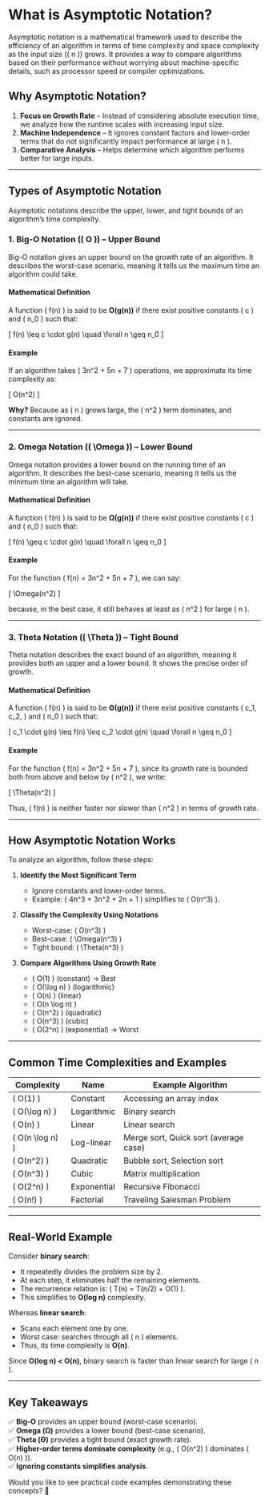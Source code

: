 # What is Asymptotic Notation?

Asymptotic notation is a mathematical framework used to describe the efficiency of an algorithm in terms of time complexity and space complexity as the input size (\( n \)) grows. It provides a way to compare algorithms based on their performance without worrying about machine-specific details, such as processor speed or compiler optimizations.

## **Why Asymptotic Notation?**

1. **Focus on Growth Rate** – Instead of considering absolute execution time, we analyze how the runtime scales with increasing input size.
2. **Machine Independence** – It ignores constant factors and lower-order terms that do not significantly impact performance at large \( n \).
3. **Comparative Analysis** – Helps determine which algorithm performs better for large inputs.

---

## **Types of Asymptotic Notation**

Asymptotic notations describe the upper, lower, and tight bounds of an algorithm’s time complexity.

### **1. Big-O Notation (\( O \)) – Upper Bound**

Big-O notation gives an upper bound on the growth rate of an algorithm. It describes the worst-case scenario, meaning it tells us the maximum time an algorithm could take.

#### **Mathematical Definition**

A function \( f(n) \) is said to be **O(g(n))** if there exist positive constants \( c \) and \( n_0 \) such that:

\[
f(n) \leq c \cdot g(n) \quad \forall n \geq n_0
\]

#### **Example**

If an algorithm takes \( 3n^2 + 5n + 7 \) operations, we approximate its time complexity as:

\[
O(n^2)
\]

**Why?** Because as \( n \) grows large, the \( n^2 \) term dominates, and constants are ignored.

---

### **2. Omega Notation (\( \Omega \)) – Lower Bound**

Omega notation provides a lower bound on the running time of an algorithm. It describes the best-case scenario, meaning it tells us the minimum time an algorithm will take.

#### **Mathematical Definition**

A function \( f(n) \) is said to be **Ω(g(n))** if there exist positive constants \( c \) and \( n_0 \) such that:

\[
f(n) \geq c \cdot g(n) \quad \forall n \geq n_0
\]

#### **Example**

For the function \( f(n) = 3n^2 + 5n + 7 \), we can say:

\[
\Omega(n^2)
\]

because, in the best case, it still behaves at least as \( n^2 \) for large \( n \).

---

### **3. Theta Notation (\( \Theta \)) – Tight Bound**

Theta notation describes the exact bound of an algorithm, meaning it provides both an upper and a lower bound. It shows the precise order of growth.

#### **Mathematical Definition**

A function \( f(n) \) is said to be **Θ(g(n))** if there exist positive constants \( c_1, c_2, \) and \( n_0 \) such that:

\[
c_1 \cdot g(n) \leq f(n) \leq c_2 \cdot g(n) \quad \forall n \geq n_0
\]

#### **Example**

For the function \( f(n) = 3n^2 + 5n + 7 \), since its growth rate is bounded both from above and below by \( n^2 \), we write:

\[
\Theta(n^2)
\]

Thus, \( f(n) \) is neither faster nor slower than \( n^2 \) in terms of growth rate.

---

## **How Asymptotic Notation Works**

To analyze an algorithm, follow these steps:

1. **Identify the Most Significant Term**  
   - Ignore constants and lower-order terms.
   - Example: \( 4n^3 + 3n^2 + 2n + 1 \) simplifies to \( O(n^3) \).

2. **Classify the Complexity Using Notations**  
   - Worst-case: \( O(n^3) \)
   - Best-case: \( \Omega(n^3) \)
   - Tight bound: \( \Theta(n^3) \)

3. **Compare Algorithms Using Growth Rate**  
   - \( O(1) \) (constant) → Best  
   - \( O(\log n) \) (logarithmic)  
   - \( O(n) \) (linear)  
   - \( O(n \log n) \)  
   - \( O(n^2) \) (quadratic)  
   - \( O(n^3) \) (cubic)  
   - \( O(2^n) \) (exponential) → Worst  

---

## **Common Time Complexities and Examples**

| Complexity | Name | Example Algorithm |
|------------|---------|--------------------|
| \( O(1) \) | Constant | Accessing an array index |
| \( O(\log n) \) | Logarithmic | Binary search |
| \( O(n) \) | Linear | Linear search |
| \( O(n \log n) \) | Log-linear | Merge sort, Quick sort (average case) |
| \( O(n^2) \) | Quadratic | Bubble sort, Selection sort |
| \( O(n^3) \) | Cubic | Matrix multiplication |
| \( O(2^n) \) | Exponential | Recursive Fibonacci |
| \( O(n!) \) | Factorial | Traveling Salesman Problem |

---

## **Real-World Example**

Consider **binary search**:

- It repeatedly divides the problem size by 2.
- At each step, it eliminates half the remaining elements.
- The recurrence relation is: \( T(n) = T(n/2) + O(1) \).
- This simplifies to **O(log n)** complexity.

Whereas **linear search**:

- Scans each element one by one.
- Worst case: searches through all \( n \) elements.
- Thus, its time complexity is **O(n)**.

Since **O(log n) < O(n)**, binary search is faster than linear search for large \( n \).

---

## **Key Takeaways**

✅ **Big-O** provides an upper bound (worst-case scenario).  
✅ **Omega (Ω)** provides a lower bound (best-case scenario).  
✅ **Theta (Θ)** provides a tight bound (exact growth rate).  
✅ **Higher-order terms dominate complexity** (e.g., \( O(n^2) \) dominates \( O(n) \)).  
✅ **Ignoring constants simplifies analysis**.  

Would you like to see practical code examples demonstrating these concepts? 🚀
